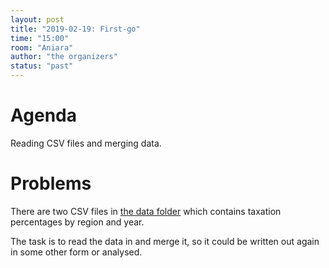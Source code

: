 ```yaml
---
layout: post
title: "2019-02-19: First-go"
time: "15:00"
room: "Aniara"
author: "the organizers"
status: "past"
---
```



# Agenda

Reading CSV files and merging data.


# Problems

There are two CSV files in [the data folder](https://github.com/danielk333/python-open-mike/tree/gh-pages/data) which contains taxation
percentages by region and year.

The task is to read the data in and merge it, so it could be written out
again in some other form or analysed.



